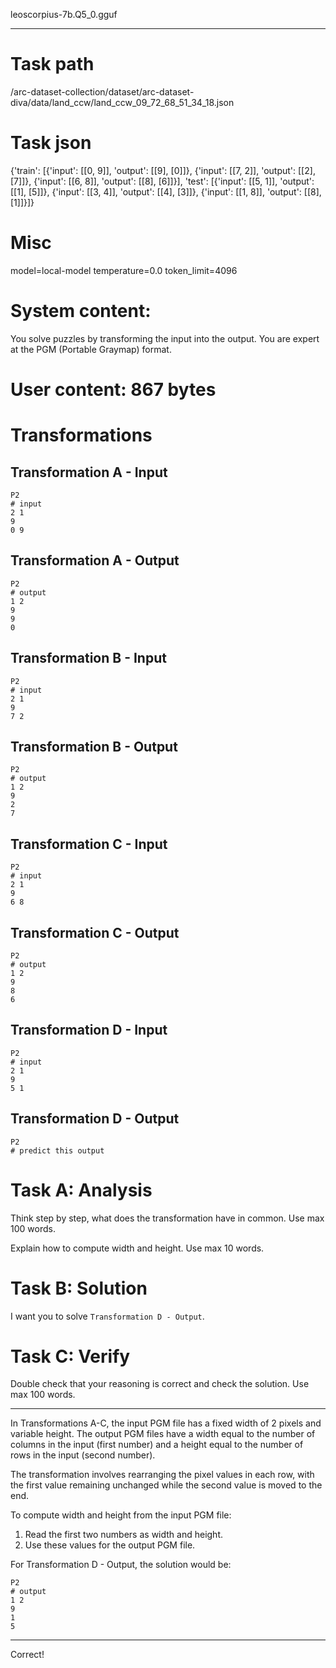 leoscorpius-7b.Q5_0.gguf

---

# Task path
/arc-dataset-collection/dataset/arc-dataset-diva/data/land_ccw/land_ccw_09_72_68_51_34_18.json

# Task json
{'train': [{'input': [[0, 9]], 'output': [[9], [0]]}, {'input': [[7, 2]], 'output': [[2], [7]]}, {'input': [[6, 8]], 'output': [[8], [6]]}], 'test': [{'input': [[5, 1]], 'output': [[1], [5]]}, {'input': [[3, 4]], 'output': [[4], [3]]}, {'input': [[1, 8]], 'output': [[8], [1]]}]}



# Misc
model=local-model
temperature=0.0
token_limit=4096


# System content:
You solve puzzles by transforming the input into the output. You are expert at the PGM (Portable Graymap) format.


# User content: 867 bytes
# Transformations

## Transformation A - Input

```pgm
P2
# input
2 1
9
0 9
```

## Transformation A - Output

```pgm
P2
# output
1 2
9
9
0
```

## Transformation B - Input

```pgm
P2
# input
2 1
9
7 2
```

## Transformation B - Output

```pgm
P2
# output
1 2
9
2
7
```

## Transformation C - Input

```pgm
P2
# input
2 1
9
6 8
```

## Transformation C - Output

```pgm
P2
# output
1 2
9
8
6
```

## Transformation D - Input

```pgm
P2
# input
2 1
9
5 1
```

## Transformation D - Output

```pgm
P2
# predict this output
```

# Task A: Analysis

Think step by step, what does the transformation have in common. Use max 100 words.

Explain how to compute width and height. Use max 10 words.

# Task B: Solution

I want you to solve `Transformation D - Output`.

# Task C: Verify

Double check that your reasoning is correct and check the solution. Use max 100 words.




---

 In Transformations A-C, the input PGM file has a fixed width of 2 pixels and variable height. The output PGM files have a width equal to the number of columns in the input (first number) and a height equal to the number of rows in the input (second number).

The transformation involves rearranging the pixel values in each row, with the first value remaining unchanged while the second value is moved to the end.

To compute width and height from the input PGM file:
1. Read the first two numbers as width and height.
2. Use these values for the output PGM file.

For Transformation D - Output, the solution would be:
```pgm
P2
# output
1 2
9
1
5
```

---



Correct!

